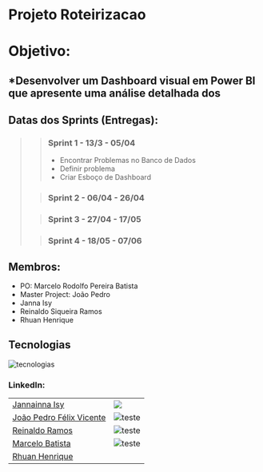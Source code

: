 # Projeto Roteirizacao

# Objetivo:

## *Desenvolver um Dashboard visual em Power BI que apresente uma análise detalhada dos 
  
 ## Datas dos Sprints (Entregas):

>>### Sprint 1 - 13/3 - 05/04
>>  - Encontrar Problemas no Banco de Dados
>>  - Definir problema
>>  - Criar Esboço de Dashboard
>
>>### Sprint 2 - 06/04 - 26/04
>>
>>
>>
>
>>### Sprint 3 - 27/04 - 17/05
>>
>>
>>
>
>>### Sprint 4 - 18/05 - 07/06
>>
>>
>>

## Membros:
  * PO: Marcelo Rodolfo Pereira Batista  
  * Master Project: João Pedro 
  * Janna Isy
  * Reinaldo Siqueira Ramos
  * Rhuan Henrique
  

## Tecnologias

  ![tecnologias](https://user-images.githubusercontent.com/127357087/231601080-de681b3f-739e-4f66-a30f-543f4da6501a.png)


### LinkedIn:

|  | |
| ----------- | ----------- |
| [Jannainna Isy](https://www.linkedin.com/in/jannainna-isy-nascimento-a9767521b/) | ![](https://media.licdn.com/dms/image/D4D35AQEqvEDVMHqQGw/profile-framedphoto-shrink_200_200/0/1661959515156?e=1681315200&v=beta&t=O5aamFLCdGFVjYrZHNBKPSDDuZZ0KYysUAKTg-mAFXw) |
| [João Pedro Félix Vicente](https://www.linkedin.com/in/jo%C3%A3o-pedro-f%C3%A9lix-vicente/) | ![teste](https://media.licdn.com/dms/image/C4D03AQGTQ9kRm-0z1g/profile-displayphoto-shrink_200_200/0/1642599546277?e=1686182400&v=beta&t=aVZSH3Dv1wwbVjLv30iEeYM2_QAH5rhUnHJDKya_YQk) |
| [Reinaldo Ramos](linkedin.com/in/reinaldo-ramos-857548113) | ![teste](https://media.licdn.com/dms/image/C5103AQFcqCqdAwTmHA/profile-displayphoto-shrink_200_200/0/1517233381743?e=1686182400&v=beta&t=UFYB5JKpLpCsD_6lufGiY578KH6gEbxBKewbTFctsGM) |
| [Marcelo Batista](https://www.linkedin.com/in/marcelo-batista-8529b0200/) | ![teste](https://media.licdn.com/dms/image/D4D35AQG0Wr-947-Fdw/profile-framedphoto-shrink_200_200/0/1665266824156?e=1681311600&v=beta&t=qm0p3G1qXGI28-4zL_6uBfnc0bDQSd2cs3vtL3j2fBc) |
| [Rhuan Henrique]() | ![]() |
